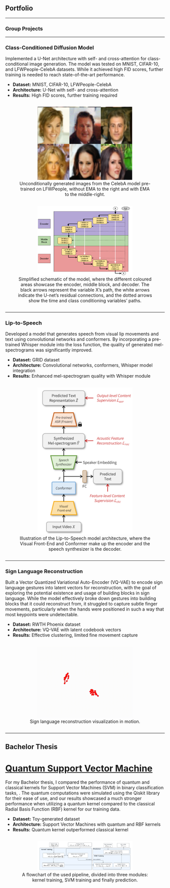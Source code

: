 ## Portfolio

---

### Group Projects

---

### Class-Conditioned Diffusion Model
<p>
  Implemented a U-Net architecture with self- and cross-attention for class-conditional image generation. The model was tested on MNIST, CIFAR-10, and LFWPeople-CelebA datasets. While it achieved high FID scores, further training is needed to reach state-of-the-art performance.
</p>
<ul>
  <li><b>Dataset:</b> MNIST, CIFAR-10, LFWPeople-CelebA</li>
  <li><b>Architecture:</b> U-Net with self- and cross-attention</li>
  <li><b>Results:</b> High FID scores, further training required</li>
</ul>
<div style="text-align:center;">
  <figure style="display: inline-block; text-align: center;">
    <img src="images/people_img.png?raw=true" alt="Generated images from the diffusion model" width="300"/>
    <figcaption>Unconditionally generated images from the CelebA model pre-trained on LFWPeople, without EMA to the right and with EMA to the middle-right.</figcaption>
  </figure>
  
  <figure style="display: inline-block; text-align: center;">
    <img src="images/DDPM_final_arch.png?raw=true" alt="U-Net architecture of diffusion model" width="300"/>
    <figcaption>Simplified schematic of the model, where the different coloured areas showcase the encoder, middle block, and decoder. The black arrows represent the variable X’s path, the white arrows indicate the U-net’s residual connections, and the dotted arrows show the time and class conditioning variables’ paths.</figcaption>
  </figure>
</div>

---

### Lip-to-Speech
<p>
  Developed a model that generates speech from visual lip movements and text using convolutional networks and conformers. By incorporating a pre-trained Whisper module into the loss function, the quality of generated mel-spectrograms was significantly improved.
</p>
<ul>
  <li><b>Dataset:</b> GRID dataset</li>
  <li><b>Architecture:</b> Convolutional networks, conformers, Whisper model integration</li>
  <li><b>Results:</b> Enhanced mel-spectrogram quality with Whisper module</li>
</ul>
<div style="text-align:center;">
  <figure style="display: inline-block; text-align: center;">
    <img src="images/Lip_to_Speech_arch.png?raw=true" alt="Lip to Speech model architecture" width="300"/>
    <figcaption>Illustration of the Lip-to-Speech model architecture, where the Visual Front-End and Conformer make up the encoder and the speech synthesizer is the decoder.</figcaption>
  </figure>
</div>

---

### Sign Language Reconstruction
<p>
  Built a Vector Quantized Variational Auto-Encoder (VQ-VAE) to encode sign language gestures into latent vectors for reconstruction, with the goal of exploring the potential existence and usage of building blocks in sign language. While the model effectively broke down gestures into building blocks that it could reconstruct from, it struggled to capture subtle finger movements, particularly when the hands were positioned in such a way that most keypoints were undetectable.
</p>
<ul>
  <li><b>Dataset:</b> RWTH Phoenix dataset</li>
  <li><b>Architecture:</b> VQ-VAE with latent codebook vectors</li>
  <li><b>Results:</b> Effective clustering, limited fine movement capture</li>
</ul>
<div style="text-align:center;">
  <figure style="display: inline-block; text-align: center;">
    <img src="images/sign_language_rec_gif.gif?raw=true" alt="Sign language reconstruction visualization" width="300"/>
    <figcaption>Sign language reconstruction visualization in motion.</figcaption>
  </figure>
</div>

---

## Bachelor Thesis

# <a href="https://kth.diva-portal.org/smash/record.jsf?aq2=%5B%5B%5D%5D&c=3&af=%5B%5D&searchType=SIMPLE&sortOrder2=title_sort_asc&query=quantum+support+vector+machine&language=en&pid=diva2%3A1779801&aq=%5B%5B%5D%5D&sf=all&aqe=%5B%5D&sortOrder=author_sort_asc&onlyFullText=false&noOfRows=50&dswid=-2225" target="_blank">Quantum Support Vector Machine</a>

<p> 
  For my Bachelor thesis, I compared the performance of quantum and classical kernels for Support Vector Machines (SVM) in binary classification tasks, . 
  The quantum computations were simulated using the Qiskit library for their ease of use, and our results showcased a much stronger performance when utilizing a quantum kernel compared to the classical Radial Basis Function (RBF) kernel for our training data. 
</p>

<ul> 
  <li><b>Dataset:</b> Toy-generated dataset</li> 
  <li><b>Architecture:</b> Support Vector Machines with quantum and RBF kernels</li> 
  <li><b>Results:</b> Quantum kernel outperformed classical kernel</li> </ul> 

<div style="text-align:center;">
  <figure style="display: inline-block; text-align: center;">
    <img src="images/QSVM.png?raw=true" alt="Quantum Support Vector Machine Flowchart" width="300"/>
    <figcaption> A flowchart of the used pipeline, divided into three modules: kernel training, SVM training and finally prediction.</figcaption>
  </figure>
</div>


